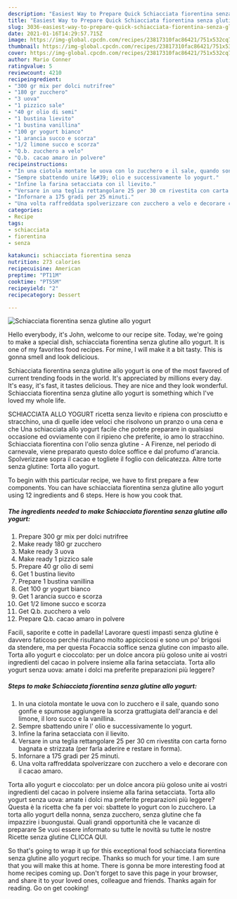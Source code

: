 ```yaml
---
description: "Easiest Way to Prepare Quick Schiacciata fiorentina senza glutine allo yogurt"
title: "Easiest Way to Prepare Quick Schiacciata fiorentina senza glutine allo yogurt"
slug: 3036-easiest-way-to-prepare-quick-schiacciata-fiorentina-senza-glutine-allo-yogurt
date: 2021-01-16T14:29:57.715Z
image: https://img-global.cpcdn.com/recipes/23817310fac86421/751x532cq70/schiacciata-fiorentina-senza-glutine-allo-yogurt-recipe-main-photo.jpg
thumbnail: https://img-global.cpcdn.com/recipes/23817310fac86421/751x532cq70/schiacciata-fiorentina-senza-glutine-allo-yogurt-recipe-main-photo.jpg
cover: https://img-global.cpcdn.com/recipes/23817310fac86421/751x532cq70/schiacciata-fiorentina-senza-glutine-allo-yogurt-recipe-main-photo.jpg
author: Mario Conner
ratingvalue: 5
reviewcount: 4210
recipeingredient:
- "300 gr mix per dolci nutrifree"
- "180 gr zucchero"
- "3 uova"
- "1 pizzico sale"
- "40 gr olio di semi"
- "1 bustina lievito"
- "1 bustina vanillina"
- "100 gr yogurt bianco"
- "1 arancia succo e scorza"
- "1/2 limone succo e scorza"
- "Q.b. zucchero a velo"
- "Q.b. cacao amaro in polvere"
recipeinstructions:
- "In una ciotola montate le uova con lo zucchero e il sale, quando sono gonfie e spumose aggiungere la scorza grattugiata dell&#39;arancia e del limone, il loro succo e la vanillina."
- "Sempre sbattendo unire l&#39; olio e successivamente lo yogurt."
- "Infine la farina setacciata con il lievito."
- "Versare in una teglia rettangolare 25 per 30 cm rivestita con carta forno bagnata e strizzata (per farla aderire e restare in forma)."
- "Infornare a 175 gradi per 25 minuti."
- "Una volta raffreddata spolverizzare con zucchero a velo e decorare con il cacao amaro."
categories:
- Recipe
tags:
- schiacciata
- fiorentina
- senza

katakunci: schiacciata fiorentina senza 
nutrition: 273 calories
recipecuisine: American
preptime: "PT11M"
cooktime: "PT55M"
recipeyield: "2"
recipecategory: Dessert

---
```



![Schiacciata fiorentina senza glutine allo yogurt](https://img-global.cpcdn.com/recipes/23817310fac86421/751x532cq70/schiacciata-fiorentina-senza-glutine-allo-yogurt-recipe-main-photo.jpg)

Hello everybody, it's John, welcome to our recipe site. Today, we're going to make a special dish, schiacciata fiorentina senza glutine allo yogurt. It is one of my favorites food recipes. For mine, I will make it a bit tasty. This is gonna smell and look delicious.

Schiacciata fiorentina senza glutine allo yogurt is one of the most favored of current trending foods in the world. It's appreciated by millions every day. It's easy, it's fast, it tastes delicious. They are nice and they look wonderful. Schiacciata fiorentina senza glutine allo yogurt is something which I've loved my whole life.

SCHIACCIATA ALLO YOGURT ricetta senza lievito e ripiena con prosciutto e stracchino, una di quelle idee veloci che risolvono un pranzo o una cena e che Una schiacciata allo yogurt facile che potete preparare in qualsiasi occasione ed ovviamente con il ripieno che preferite, io amo lo stracchino. Schiacciata fiorentina con l&#39;olio senza glutine - A Firenze, nel periodo di carnevale, viene preparato questo dolce soffice e dal profumo d&#39;arancia. Spolverizzare sopra il cacao e togliete il foglio con delicatezza. Altre torte senza glutine: Torta allo yogurt.


To begin with this particular recipe, we have to first prepare a few components. You can have schiacciata fiorentina senza glutine allo yogurt using 12 ingredients and 6 steps. Here is how you cook that.

<!--inarticleads1-->

##### The ingredients needed to make Schiacciata fiorentina senza glutine allo yogurt:

1. Prepare 300 gr mix per dolci nutrifree
1. Make ready 180 gr zucchero
1. Make ready 3 uova
1. Make ready 1 pizzico sale
1. Prepare 40 gr olio di semi
1. Get 1 bustina lievito
1. Prepare 1 bustina vanillina
1. Get 100 gr yogurt bianco
1. Get 1 arancia succo e scorza
1. Get 1/2 limone succo e scorza
1. Get Q.b. zucchero a velo
1. Prepare Q.b. cacao amaro in polvere


Facili, saporite e cotte in padella! Lavorare questi impasti senza glutine è davvero faticoso perché risultano molto appiccicosi e sono un po&#39; brigosi da stendere, ma per questa Focaccia soffice senza glutine con impasto alle. Torta allo yogurt e cioccolato: per un dolce ancora più goloso unite ai vostri ingredienti del cacao in polvere insieme alla farina setacciata. Torta allo yogurt senza uova: amate i dolci ma preferite preparazioni più leggere? 

<!--inarticleads2-->

##### Steps to make Schiacciata fiorentina senza glutine allo yogurt:

1. In una ciotola montate le uova con lo zucchero e il sale, quando sono gonfie e spumose aggiungere la scorza grattugiata dell&#39;arancia e del limone, il loro succo e la vanillina.
1. Sempre sbattendo unire l&#39; olio e successivamente lo yogurt.
1. Infine la farina setacciata con il lievito.
1. Versare in una teglia rettangolare 25 per 30 cm rivestita con carta forno bagnata e strizzata (per farla aderire e restare in forma).
1. Infornare a 175 gradi per 25 minuti.
1. Una volta raffreddata spolverizzare con zucchero a velo e decorare con il cacao amaro.


Torta allo yogurt e cioccolato: per un dolce ancora più goloso unite ai vostri ingredienti del cacao in polvere insieme alla farina setacciata. Torta allo yogurt senza uova: amate i dolci ma preferite preparazioni più leggere? Questa è la ricetta che fa per voi: sbattete lo yogurt con lo zucchero. La torta allo yogurt della nonna, senza zucchero, senza glutine che fa impazzire i buongustai. Quali grandi opportunità che le vacanze di preparare Se vuoi essere informato su tutte le novità su tutte le nostre Ricette senza glutine CLICCA QUI. 

So that's going to wrap it up for this exceptional food schiacciata fiorentina senza glutine allo yogurt recipe. Thanks so much for your time. I am sure that you will make this at home. There is gonna be more interesting food at home recipes coming up. Don't forget to save this page in your browser, and share it to your loved ones, colleague and friends. Thanks again for reading. Go on get cooking!
